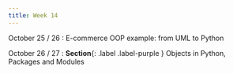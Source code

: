 ```yaml
---
title: Week 14
---
```


October 25 / 26
: E-commerce OOP example: from UML  to Python

October 26 / 27
: **Section**{: .label .label-purple } Objects in Python, Packages and Modules
